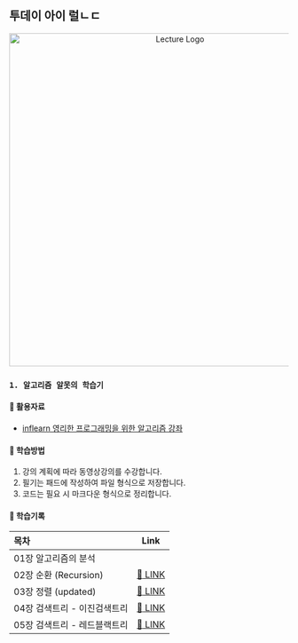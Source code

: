 ## 투데이 아이 럴ㄴㄷ
<p align="center">
  <img src="https://cdn.inflearn.com/wp-content/uploads/algorith.png" width="600" alt="Lecture Logo"/>
</p>

### `1. 알고리즘 알못의 학습기`
#### 📑 활용자료
 - [inflearn 영리한 프로그래밍을 위한 알고리즘 강좌](https://inf.run/RfUx)

#### 📖 학습방법
1. 강의 계획에 따라 동영상강의를 수강합니다.
2. 필기는 패드에 작성하여 파일 형식으로 저장합니다.
3. 코드는 필요 시 마크다운 형식으로 정리합니다.

#### 📝 학습기록
| 목차                          |                            Link                             |
| :---------------------------- | :---------------------------------------------------------: |
| 01장 알고리즘의 분석          |    |
| 02장 순환 (Recursion)         |  [:link: LINK](./document/cleverProgramming/Chapter_01.md)  |
| 03장 정렬 (updated)           |  [:link: LINK](./document/cleverOrogramming/Chapter_02.md)  |
| 04장 검색트리 - 이진검색트리   |  [:link: LINK](./document/cleverProgramming/Chapter_03.md)  |
| 05장 검색트리 - 레드블랙트리   |  [:link: LINK](./document/cleverProgramming/Chapter_04.md)  |
